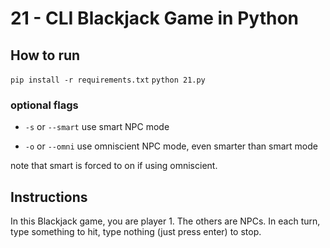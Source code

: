 # 21 - CLI Blackjack Game in Python

## How to run

`pip install -r requirements.txt`
`python 21.py`

### optional flags

- `-s` or `--smart` use smart NPC mode

- `-o` or `--omni` use omniscient NPC mode, even smarter than smart mode

note that smart is forced to on if using omniscient.

## Instructions

In this Blackjack game, you are player 1. The others are NPCs.
In each turn, type something to hit, type nothing (just press enter) to stop.